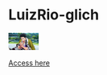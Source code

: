 # LuizRio-glich 

<img src="images/thumbs/06.jpg" width="60">

<a href="https://luizrio.github.io/LuizRio-glich/" target="_blank">Access here</a>

